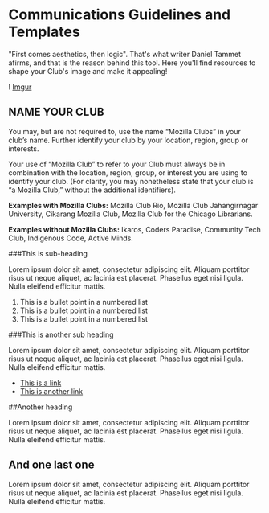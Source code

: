 # Communications Guidelines and Templates 

"First comes aesthetics, then logic". That's what writer Daniel Tammet afirms, and that is the reason behind this tool. Here you'll find resources to shape your Club's image and make it appealing!

! [Imgur](http://i.imgur.com/w8HJCH8.gifv)

## NAME YOUR CLUB

You may, but are not required to, use the name “Mozilla Clubs” in your club’s name. Further identify your club by your location, region, group or interests. 
 
Your use of “Mozilla Club” to refer to your Club must always be in combination with the location, region, group, or interest you are using to identify your club. (For clarity, you may nonetheless state that your club is “a Mozilla Club,” without the additional identifiers).

**Examples with Mozilla Clubs:** Mozilla Club Rio, Mozilla Club Jahangirnagar University, Cikarang Mozilla Club, Mozilla Club for the Chicago Librarians.
 
**Examples without Mozilla Clubs:** Ikaros, Coders Paradise, Community Tech Club, Indigenous Code, Active Minds.


###This is sub-heading

Lorem ipsum dolor sit amet, consectetur adipiscing elit. Aliquam porttitor risus ut neque aliquet, ac lacinia est placerat. Phasellus eget nisi ligula. Nulla eleifend efficitur mattis.

1. This is a bullet point in a numbered list
2. This is a bullet point in a numbered list
3. This is a bullet point in a numbered list

###This is another sub heading

Lorem ipsum dolor sit amet, consectetur adipiscing elit. Aliquam porttitor risus ut neque aliquet, ac lacinia est placerat. Phasellus eget nisi ligula. Nulla eleifend efficitur mattis.

* [This is a link](http://example.com)
* [This is another link](http://example.com)


##Another heading

Lorem ipsum dolor sit amet, consectetur adipiscing elit. Aliquam porttitor risus ut neque aliquet, ac lacinia est placerat. Phasellus eget nisi ligula. Nulla eleifend efficitur mattis.

## And one last one

Lorem ipsum dolor sit amet, consectetur adipiscing elit. Aliquam porttitor risus ut neque aliquet, ac lacinia est placerat. Phasellus eget nisi ligula. Nulla eleifend efficitur mattis.
